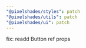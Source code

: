 ```yaml
---
"@pixelshades/styles": patch
"@pixelshades/utils": patch
"@pixelshades/ui": patch
---
```


fix: readd Button ref props
